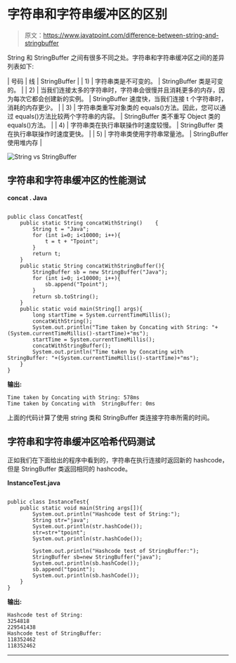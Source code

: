 # 字符串和字符串缓冲区的区别

> 原文：<https://www.javatpoint.com/difference-between-string-and-stringbuffer>

String 和 StringBuffer 之间有很多不同之处。字符串和字符串缓冲区之间的差异列表如下:

| 号码 | 线 | StringBuffer |
| 1) | 字符串类是不可变的。 | StringBuffer 类是可变的。 |
| 2) | 当我们连接太多的字符串时，字符串会很慢并且消耗更多的内存，因为每次它都会创建新的实例。 | StringBuffer 速度快，当我们连接 t 个字符串时，消耗的内存更少。 |
| 3) | 字符串类重写对象类的 equals()方法。因此，您可以通过 equals()方法比较两个字符串的内容。 | StringBuffer 类不重写 Object 类的 equals()方法。 |
| 4) | 字符串类在执行串联操作时速度较慢。 | StringBuffer 类在执行串联操作时速度更快。 |
| 5) | 字符串类使用字符串常量池。 | StringBuffer 使用堆内存 |

![String vs StringBuffer](../img/52bac5862abdaffe71b6333623f098bd.png)

## 字符串和字符串缓冲区的性能测试

**concat . Java**

```

public class ConcatTest{
    public static String concatWithString()    {
        String t = "Java";
        for (int i=0; i<10000; i++){
            t = t + "Tpoint";
        }
        return t;
    }
    public static String concatWithStringBuffer(){
        StringBuffer sb = new StringBuffer("Java");
        for (int i=0; i<10000; i++){
            sb.append("Tpoint");
        }
        return sb.toString();
    }
    public static void main(String[] args){
        long startTime = System.currentTimeMillis();
        concatWithString();
        System.out.println("Time taken by Concating with String: "+(System.currentTimeMillis()-startTime)+"ms");
        startTime = System.currentTimeMillis();
        concatWithStringBuffer();
        System.out.println("Time taken by Concating with  StringBuffer: "+(System.currentTimeMillis()-startTime)+"ms");
    }
}

```

**输出:**

```
Time taken by Concating with String: 578ms
Time taken by Concating with  StringBuffer: 0ms

```

上面的代码计算了使用 string 类和 StringBuffer 类连接字符串所需的时间。

## 字符串和字符串缓冲区哈希代码测试

正如我们在下面给出的程序中看到的，字符串在执行连接时返回新的 hashcode，但是 StringBuffer 类返回相同的 hashcode。

**InstanceTest.java**

```

public class InstanceTest{
    public static void main(String args[]){
        System.out.println("Hashcode test of String:");
        String str="java";
        System.out.println(str.hashCode());
        str=str+"tpoint";
        System.out.println(str.hashCode());

        System.out.println("Hashcode test of StringBuffer:");
        StringBuffer sb=new StringBuffer("java");
        System.out.println(sb.hashCode());
        sb.append("tpoint");
        System.out.println(sb.hashCode());
    }
}

```

**输出:**

```
Hashcode test of String:
3254818
229541438
Hashcode test of StringBuffer:
118352462
118352462

```

* * *